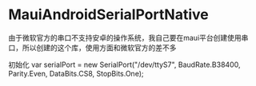 # MauiAndroidSerialPortNative
由于微软官方的串口不支持安卓的操作系统，我自己要在maui平台创建使用串口，所以创建的这个库，使用方面和微软官方的差不多

初始化
var serialPort = new SerialPort("/dev/ttyS7", BaudRate.B38400, Parity.Even, DataBits.CS8, StopBits.One);
